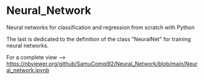 # Neural_Network
Neural networks for classification and regression from scratch with Python

The last is dedicated to the definition of the class "NeuralNet" for training neural networks.

For a complete view --> https://nbviewer.org/github/SamuComqi92/Neural_Network/blob/main/Neural_network.ipynb
